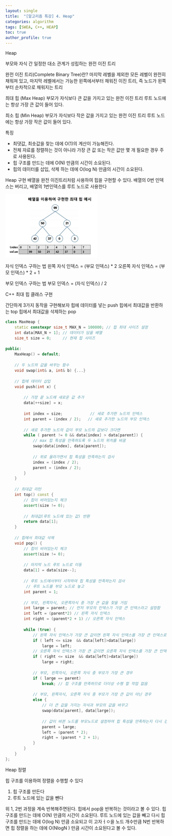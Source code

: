 ```yaml
---
layout: single
title:  "[알고리즘 특강] 4. Heap"
categories: algorithm
tags: [SWEA, C++, HEAP]
toc: true
author_profile: true
---
```


Heap

부모와 자식 간 일정한 대소 관계가 성립하는 완전 이진 트리

완전 이진 트리(Complete Binary Tree)란?
마지막 레벨을 제외한 모든 레벨이 완전히 채워져 있고, 마지막 레벨에서는 가능한 왼쪽에서부터 채워진 이진 트리, 즉 노드가 왼쪽부터 순차적으로 채워지는 트리

최대 힙 (Max Heap)
부모가 자식보다 큰 값을 가지고 있는 완전 이진 트리
루트 노드에는 항상 가장 큰 값이 들어 있다.

최소 힙 (Min Heap)
부모가 자식보다 작은 값을 가지고 있는 완전 이진 트리
루트 노드에는 항상 가장 작은 값이 들어 있다.

특징

- 최댓값, 최솟값을 찾는 데에 O(1)의 계산이 가능해진다.
- 전체 자료를 정렬하는 것이 아니라 가장 큰 값 또는 작은 값만 몇 개 필요한 경우 주로 사용된다.
- 힙 구조를 만드는 데에 O(N) 만큼의 시간이 소요된다.
- 힙의 데이터를 삽입, 삭제 하는 데에 O(log N) 만큼의 시간이 소요된다.

Heap 구현
배열을 완전 이진트리처럼 사용하여 힙을 구현할 수 있다.
배열의 0번 인덱스는 버리고, 배열의 1번인덱스를 루트 노드로 사용한다

![image-20240920212016459](../images/2024-09-16-Heap/image-20240920212016459.png)

자식 인덱스 구하는 법
왼쪽 자식 인덱스 = (부모 인덱스) * 2
오른쪽 자식 인덱스 = (부모 인덱스) * 2 + 1

부모 인덱스 구하는 법
부모 인덱스 = (자식 인덱스) / 2

C++ 최대 힙 클래스 구현

간단하게 3가지 동작을 구현해보자
힙에 데이터를 넣는 push
힙에서 최대값을 반환하는 top
힙에서 최대값을 삭제하는 pop

```c++
class MaxHeap {
	static constexpr size_t MAX_N = 100000; // 힙 최대 사이즈 설정
	int data[MAX_N + 1]; // 데이터가 담을 배열
	size_t size = 0;	 // 현재 힙 사이즈
	
public:
	MaxHeap() = default;
	
	// 두 노드의 값을 바꾸는 함수
	void swap(int& a, int& b) {...}
	
	// 힙에 데이터 삽입
	void push(int x) {
		
		// 가장 끝 노드에 새로운 값 추가
		data[++size] = x;
		
		int index = size;			 // 새로 추가한 노드의 인덱스
		int parent = (index / 2); 	// 새로 추가한 노드의 부모 인덱스
	
		// 새로 추가한 노드의 값이 부모 노드의 값보다 크다면
		while ( parent != 0 && data[index] > data[parent]) {
			// max 힙 특성을 만족하도록 두 노드의 위치를 바꿈
			swap(data[index], data[parent]);
			
			// 위로 올라가면서 힙 특성을 만족하는지 검사
			index = (index / 2);
			parent = (index / 2);
		}
	}
	
	// 최대값 리턴
	int top() const {
		// 힙이 비어있는지 체크
		assert(size != 0);
		
		// 최대값(루트 노드에 있는 값) 반환
		return data[1];
	}
	
	// 힙에서 최대값 삭제
	void pop() {
		// 힙이 비어있는지 체크
        assert(size != 0);
        
        // 마지막 노드 루트 노드로 이동
        data[1] = data[size--];
        
        // 루트 노드에서부터 시작하여 힙 특성을 만족하는지 검사
		 // 루트 노드를 부모 노드로 놓고
        int parent = 1;
       
        // 부모, 왼쪽자식, 오른쪽자식 중 가장 큰 값을 찾을 거임
        int large = parent; // 먼저 부모의 인덱스가 가장 큰 인덱스라고 설정함
        int left = (parent*2) // 왼쪽 자식 인덱스
        int right = (parent*2 + 1) // 오른쪽 자식 인덱스
            
        while (true) {
            // 왼쪽 자식 인덱스가 가장 큰 값이면 왼쪽 자식 인덱스를 가장 큰 인덱스로 설정
            if ( left <= size  && data[left]>data[large])
                large = left;
            // 오른쪽 자식 인덱스가 가장 큰 값이면 오른쪽 자식 인덱스를 가장 큰 인덱스로 설정
            if ( right <= size  && data[left]>data[large])
                large = right;
            
            // 부모, 왼쪽자식, 오른쪽 자식 중 부모가 가장 큰 경우
            if ( large == parent)
                break; // 힙 구조를 만족하므로 더이상 수행 할 작업 없음
            
            // 부모, 왼쪽자식, 오른쪽 자식 중 부모가 가장 큰 값이 아닌 경우
            else {
                // 더 큰 값을 가지는 자식과 부모의 값을 바꾸고
                swap(data[parent], data[large]);
                
                // 값이 바뀐 노드를 부모노드로 설정하여 힙 특성을 만족하는지 다시 검사
                parent = large;
                left = (parent * 2);
                right = (parent * 2 + 1);
            }
        }
	}
};
```

Heap 정렬

힙 구조를 이용하여 정렬을 수행할 수 있다

1) 힙 구조를 만든다
2) 루트 노드에 있는 값을 뺀다

위 1, 2번 과정을 계속 반복해주면된다. 
힙에서 pop을 반복하는 것이라고 볼 수 있다.
힙 구조를 만드는 데에 O(N) 만큼의 시간이 소요된다.
루트 노드에 있는 값을 빼고 다시 힙 구조를 만드는 데에 O(log N) 만큼 소요되고 이 고자ㅓㅇ을 노드 개수만큼 N번 반복하면 힙 정렬을 하는 데에  O(NlogN ) 만큼 시간이 소요된다고 볼 수 있다.
